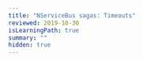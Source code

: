 ```yaml
---
title: "NServiceBus sagas: Timeouts"
reviewed: 2019-10-30
isLearningPath: true
summary: ""
hidden: true
---
```




